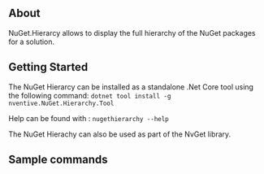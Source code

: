 ## About

NuGet.Hierarcy allows to display the full hierarchy of the NuGet packages for a solution.

## Getting Started

The NuGet Hierarcy can be installed as a standalone .Net Core tool using the following command:
`dotnet tool install -g nventive.NuGet.Hierarchy.Tool`

Help can be found with :
`nugethierarchy --help`

The NuGet Hierachy can also be used as part of the NvGet library.

## Sample commands
